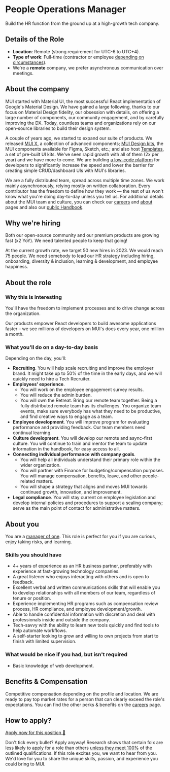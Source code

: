 # People Operations Manager

<p class="description">Build the HR function from the ground up at a high-growth tech company.</p>

## Details of the Role

- **Location**: Remote (strong requirement for UTC-6 to UTC+4).
- **Type of work**: Full-time (contractor or employee [depending on circumstances](https://mui-org.notion.site/Hiring-FAQ-64763b756ae44c37b47b081f98915501#494af1f358794028beb4b7697b5d3102)).
- We're a **remote** company, we prefer asynchronous communication over meetings.

## About the company

MUI started with Material UI, the most successful React implementation of Google's Material Design.
We have gained a large following, thanks to our focus on Material Design fidelity, our obsession with details, on offering a large number of components, our community engagement, and by carefully improving the DX.
Today, countless teams and organizations rely on our open-source libraries to build their design system.

A couple of years ago, we started to expand our suite of products.
We released [MUI X](https://mui.com/x/), a collection of advanced components; [MUI Design kits](https://mui.com/design-kits/), the MUI components available for Figma, Sketch, etc.; and also host [Templates](https://mui.com/templates/), a set of pre-built UI kits.
We've seen rapid growth with all of them (2x per year) and we have more to come.
We are building [a low-code platform](https://mui.com/toolpad/) for developers to significantly increase the speed and lower the barrier for creating simple CRUD/dashboard UIs with MUI's libraries.

We are a fully distributed team, spread across multiple time zones.
We work mainly asynchronously, relying mostly on written collaboration.
Every contributor has the freedom to define how they work — the rest of us won't know what you're doing day-to-day unless you tell us.
For additional details about the MUI team and culture, you can check our [careers](https://mui.com/careers/) and [about](https://mui.com/about/) pages and also our [public Handbook](https://mui-org.notion.site/Handbook-f086d47e10794d5e839aef9dc67f324b).

## Why we're hiring

Both our open-source community and our premium products are growing fast (x2 YoY).
We need talented people to keep that going!

At the current growth rate, we target 50 new hires in 2023. We would reach 75 people.
We need somebody to lead our HR strategy including hiring, onboarding, diversity & inclusion, learning & development, and employee happiness.

## About the role

### Why this is interesting

You'll have the freedom to implement processes and to drive change across the organization.

Our products empower React developers to build awesome applications faster – we see millions of developers on MUI's docs every year, one million a month.

### What you'll do on a day-to-day basis

Depending on the day, you'll:

- **Recruiting**. You will help scale recruiting and improve the employer brand. It might take up to 50% of the time in the early days, and we will quickly need to hire a Tech Recruiter.
- **Employees' experience**.
  - You will work on the employee engagement survey results.
  - You will reduce the admin burden.
  - You will own the Retreat. Bring our remote team together. Being a fully distributed remote team has its challenges. You organize team events, make sure everybody has what they need to be productive, and find creative ways to engage as a team.
- **Employee development**. You will improve program for evaluating performance and providing feedback. Our team members need continual learning.
- **Culture development**. You will develop our remote and async-first culture. You will continue to train and mentor the team to update information in the handbook, for easy access to all.
- **Connecting individual performance with company goals**.
  - You will help all individuals understand their primary role within the wider organization.
  - You will partner with Finance for budgeting/compensation purposes. You will manage compensation, benefits, leave, and other people-related matters.
  - You will shape a strategy that aligns and moves MUI towards continued growth, innovation, and improvement.
- **Legal compliance**. You will stay current on employee legislation and develop internal policies and procedures to support a scaling company; serve as the main point of contact for administrative matters.

## About you

You are a [manager of one](https://signalvnoise.com/posts/1430-hire-managers-of-one).
This role is perfect for you if you are curious, enjoy taking risks, and learning.

### Skills you should have

- 4+ years of experience as an HR business partner, preferably with experience at fast-growing technology companies.
- A great listener who enjoys interacting with others and is open to feedback.
- Excellent verbal and written communications skills that will enable you to develop relationships with all members of our team, regardless of tenure or position.
- Experience implementing HR programs such as compensation review process, HR compliance, and employee development/growth.
- Able to handle confidential information with discretion and deal with professionals inside and outside the company.
- Tech-savvy with the ability to learn new tools quickly and find tools to help automate workflows.
- A self-starter looking to grow and willing to own projects from start to finish with limited supervision.

### What would be nice if you had, but isn't required

- Basic knowledge of web development.

## Benefits & Compensation

Competitive compensation depending on the profile and location.
We are ready to pay top market rates for a person that can clearly exceed the role's expectations.
You can find the other perks & benefits on the [careers](https://mui.com/careers/#perks-and-benefits) page.

## How to apply?

[Apply now for this position 📮](https://jobs.ashbyhq.com/MUI/b46968b7-dde3-4b91-9785-a05aa0a816d8/application?utm_source=ZNRrPGBkqO)

Don't tick every bullet? Apply anyway! Research shows that certain folx are less likely to apply for a role than others [unless they meet 100%](https://hbr.org/2014/08/why-women-dont-apply-for-jobs-unless-theyre-100-qualified) of the outlined qualifications.
If this role excites you, we want to hear from you. We'd love for you to share the unique skills, passion, and experience you could bring to MUI.
